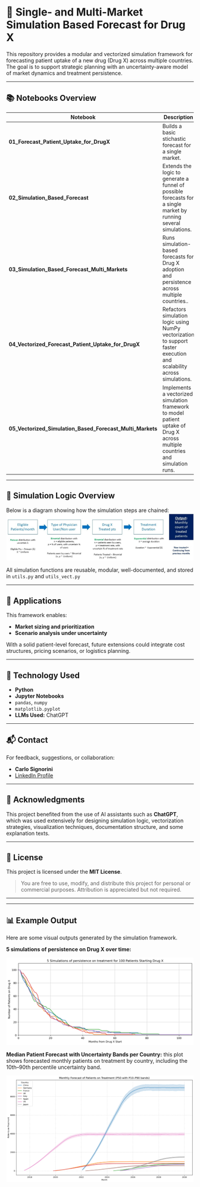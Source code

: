 # 🧪 Single- and Multi-Market Simulation Based Forecast for Drug X

This repository provides a modular and vectorized simulation framework for forecasting patient uptake of a new drug (Drug X) across multiple countries. The goal is to support strategic planning with an uncertainty-aware model of market dynamics and treatment persistence.

---

## 📚 Notebooks Overview

| Notebook | Description |
|----------|-------------|
| **01_Forecast_Patient_Uptake_for_DrugX** | Builds a basic stichastic forecast for a single market. |
| **02_Simulation_Based_Forecast** | Extends the logic to generate a funnel of possible forecasts for a single market by running several simulations. |
| **03_Simulation_Based_Forecast_Multi_Markets** | Runs simulation-based forecasts for Drug X adoption and persistence across multiple countries.. |
| **04_Vectorized_Forecast_Patient_Uptake_for_DrugX** | Refactors simulation logic using NumPy vectorization to support faster execution and scalability across simulations. |
| **05_Vectorized_Simulation_Based_Forecast_Multi_Markets** | Implements a vectorized simulation framework to model patient uptake of Drug X across multiple countries and simulation runs. |

---

## 🧬 Simulation Logic Overview
Below is a diagram showing how the simulation steps are chained:
![Simulation Diagram](images/DGP_Diagram.jpg)

All simulation functions are reusable, modular, well-documented, and stored in `utils.py` and `utils_vect.py`

---

## 🎯 Applications

This framework enables:
- **Market sizing and prioritization**
- **Scenario analysis under uncertainty**

With a solid patient-level forecast, future extensions could integrate cost structures, pricing scenarios, or logistics planning.

---

## 🤖 Technology Used
- **Python**
- **Jupyter Notebooks**
- `pandas`, `numpy`
- `matplotlib.pyplot`
- **LLMs Used:** ChatGPT
----
## 📬 Contact

For feedback, suggestions, or collaboration:

- **Carlo Signorini**
- [LinkedIn Profile](https://www.linkedin.com/in/carlosignorini/)

---

## 🙏 Acknowledgments

This project benefited from the use of AI assistants such as **ChatGPT**, which was used extensively for designing simulation logic, vectorization strategies, visualization techniques, documentation structure, and some explanation texts.

---

## 📄 License

This project is licensed under the **MIT License**.

> You are free to use, modify, and distribute this project for personal or commercial purposes. Attribution is appreciated but not required.

---

--- 
## 📊 Example Output
Here are some visual outputs generated by the simulation framework.

**5 simulations of persistence on Drug X over time:**

![Persistence on Drug X](images/persistence.png)

**Median Patient Forecast with Uncertainty Bands per Country:**
this plot shows forecasted monthly patients on treatment by country, including the 10th–90th percentile uncertainty band.

![Persistence on Drug X](images/multimarket_forecast.png)


